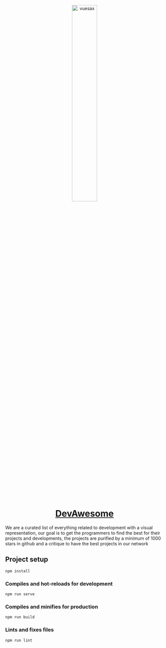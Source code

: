 <p align="center">
  <a href="https://lusaxweb.github.io/devAwesome/">
    <img width="40%" src="https://github.com/lusaxweb/devAwesome/blob/master/public/png/Asset%2025%40144x.png" alt="vuesax" />
   </a>
 </p>
 
 <h1 align="center">
  <a href="https://lusaxweb.github.io/devAwesome/">
    DevAwesome
   </a>
 </h1>

We are a curated list of everything related to development with a visual representation, our goal is to get the programmers to find the best for their projects and developments, the projects are purified by a minimum of 1000 stars in github and a critique to have the best projects in our network

## Project setup
```
npm install
```

### Compiles and hot-reloads for development
```
npm run serve
```

### Compiles and minifies for production
```
npm run build
```

### Lints and fixes files
```
npm run lint
```
